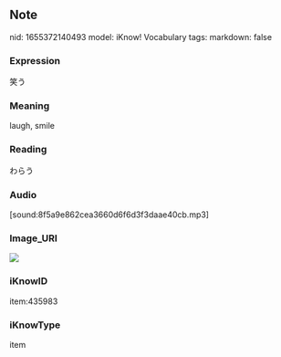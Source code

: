 ## Note
nid: 1655372140493
model: iKnow! Vocabulary
tags: 
markdown: false

### Expression
笑う

### Meaning
laugh, smile

### Reading
わらう

### Audio
[sound:8f5a9e862cea3660d6f6d3f3daae40cb.mp3]

### Image_URI
<img src="6bafdbeefe2d14b392fd57cf1a22f5e4.jpg">

### iKnowID
item:435983

### iKnowType
item
